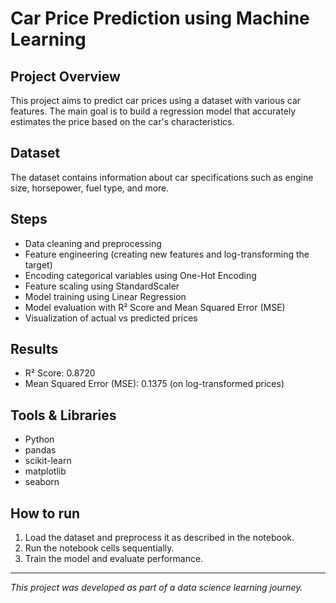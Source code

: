 # Car Price Prediction using Machine Learning

## Project Overview
This project aims to predict car prices using a dataset with various car features. The main goal is to build a regression model that accurately estimates the price based on the car's characteristics.

## Dataset
The dataset contains information about car specifications such as engine size, horsepower, fuel type, and more.

## Steps
- Data cleaning and preprocessing
- Feature engineering (creating new features and log-transforming the target)
- Encoding categorical variables using One-Hot Encoding
- Feature scaling using StandardScaler
- Model training using Linear Regression
- Model evaluation with R² Score and Mean Squared Error (MSE)
- Visualization of actual vs predicted prices

## Results
- R² Score: 0.8720
- Mean Squared Error (MSE): 0.1375 (on log-transformed prices)

## Tools & Libraries
- Python
- pandas
- scikit-learn
- matplotlib
- seaborn

## How to run
1. Load the dataset and preprocess it as described in the notebook.
2. Run the notebook cells sequentially.
3. Train the model and evaluate performance.

---

*This project was developed as part of a data science learning journey.*

